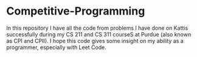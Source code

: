 # Competitive-Programming

In this repository I have all the code from problems I have done on Kattis successfully during my CS 211 and CS 311 courseS at Purdue (also known as CPI and CPII). I hope this code gives some insight on my ability as a programmer, especially with Leet Code.
